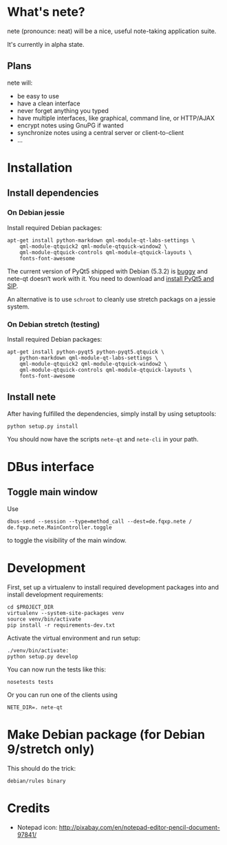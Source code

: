 # What's nete?

nete (pronounce: neat) will be a nice, useful note-taking application suite.

It's currently in alpha state.

## Plans

nete will:
* be easy to use
* have a clean interface
* never forget anything you typed
* have multiple interfaces, like graphical, command line, or HTTP/AJAX
* encrypt notes using GnuPG if wanted
* synchronize notes using a central server or client-to-client
* ...

# Installation

## Install dependencies

### On Debian jessie
Install required Debian packages:

    apt-get install python-markdown qml-module-qt-labs-settings \
        qml-module-qtquick2 qml-module-qtquick-window2 \
        qml-module-qtquick-controls qml-module-qtquick-layouts \
        fonts-font-awesome

The current version of PyQt5 shipped with Debian (5.3.2) is
[buggy](http://python.6.x6.nabble.com/Qml-Instantiate-a-model-derived-from-QAbstractListModel-from-qml-td5078937.html)
and nete-qt doesn‘t work with it. You need to download and [install
PyQt5 and SIP](http://pyqt.sourceforge.net/Docs/PyQt5/installation.html).

An alternative is to use `schroot` to cleanly use stretch packags on a jessie
system.

### On Debian stretch (testing)

Install required Debian packages:

    apt-get install python-pyqt5 python-pyqt5.qtquick \
        python-markdown qml-module-qt-labs-settings \
        qml-module-qtquick2 qml-module-qtquick-window2 \
        qml-module-qtquick-controls qml-module-qtquick-layouts \
        fonts-font-awesome

## Install nete

After having fulfilled the dependencies, simply install by using setuptools:

    python setup.py install

You should now have the scripts `nete-qt` and `nete-cli` in your path.

# DBus interface

## Toggle main window
Use

    dbus-send --session --type=method_call --dest=de.fqxp.nete / de.fqxp.nete.MainController.toggle

to toggle the visibility of the main window.

# Development
First, set up a virtualenv to install required development packages into and
install development requirements:

    cd $PROJECT_DIR
    virtualenv --system-site-packages venv
    source venv/bin/activate
    pip install -r requirements-dev.txt

Activate the virtual environment and run setup:

    ./venv/bin/activate:
    python setup.py develop

You can now run the tests like this:

    nosetests tests

Or you can run one of the clients using

    NETE_DIR=. nete-qt

# Make Debian package (for Debian 9/stretch only)

This should do the trick:

    debian/rules binary

# Credits
* Notepad icon: http://pixabay.com/en/notepad-editor-pencil-document-97841/
